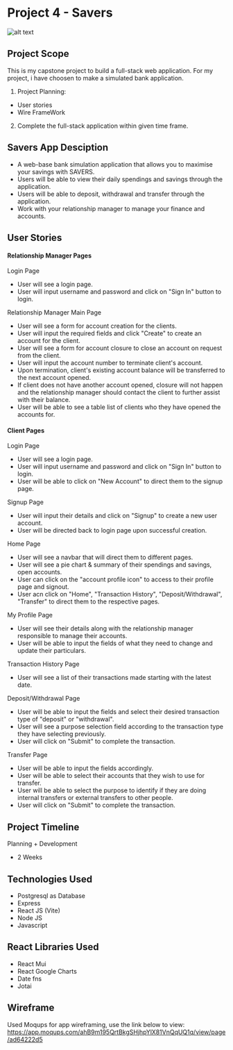 # Project 4 - Savers

![alt text](/README-Assets/picture1.png)

## Project Scope
This is my capstone project to build a full-stack web application. For my project, i have choosen to make a simulated bank application.

1. Project Planning:
  - User stories
  - Wire FrameWork
2. Complete the full-stack application within given time frame. 

## Savers App Desciption
- A web-base bank simulation application that allows you to maximise your savings with SAVERS.
- Users will be able to view their daily spendings and savings through the application.
- Users will be able to deposit, withdrawal and transfer through the application.
- Work with your relationship manager to manage your finance and accounts.

## User Stories

#### Relationship Manager Pages
Login Page
- User will see a login page.
- User will input username and password and click on "Sign In" button to login.

Relationship Manager Main Page
- User will see a form for account creation for the clients.
- User will input the required fields and click "Create" to create an account for the client.
- User will see a form for account closure to close an account on request from the client.
- User will input the account number to terminate client's account.
- Upon termination, client's existing account balance will be transferred to the next account opened.
- If client does not have another account opened, closure will not happen and the relationship manager should contact the client to further assist with their balance.
- User will be able to see a table list of clients who they have opened the accounts for.

#### Client Pages
Login Page
- User will see a login page.
- User will input username and password and click on "Sign In" button to login.
- User will be able to click on "New Account" to direct them to the signup page.

Signup Page
- User will input their details and click on "Signup" to create a new user account.
- User will be directed back to login page upon successful creation.

Home Page
- User will see a navbar that will direct them to different pages.
- User will see a pie chart & summary of their spendings and savings, open accounts.
- User can click on the "account profile icon" to access to their profile page and signout.
- User acn click on "Home", "Transaction History", "Deposit/Withdrawal", "Transfer" to direct them to the respective pages.

My Profile Page
- User will see their details along with the relationship manager responsible to manage their accounts.
- User will be able to input the fields of what they need to change and update their particulars.

Transaction History Page
- User will see a list of their transactions made starting with the latest date.

Deposit/Withdrawal Page
- User will be able to input the fields and select their desired transaction type of "deposit" or "withdrawal".
- User will see a purpose selection field according to the transaction type they have selecting previously.
- User will click on "Submit" to complete the transaction.

Transfer Page
- User will be able to input the fields accordingly.
- User will be able to select their accounts that they wish to use for transfer.
- User will be able to select the purpose to identify if they are doing internal transfers or external transfers to other people.
- User will click on "Submit" to complete the transaction.

## Project Timeline
Planning + Development
- 2 Weeks

## Technologies Used
- Postgresql as Database
- Express
- React JS (Vite)
- Node JS
- Javascript

## React Libraries Used
- React Mui
- React Google Charts
- Date fns
- Jotai

## Wireframe
Used Moqups for app wireframing, use the link below to view:
https://app.moqups.com/ahB9m195QrtBkgSHjhpYlX81VnQqUQ1q/view/page/ad64222d5